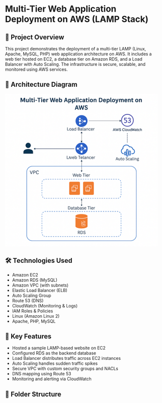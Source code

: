 # Multi-Tier Web Application Deployment on AWS (LAMP Stack)

## 🚀 Project Overview
This project demonstrates the deployment of a multi-tier LAMP (Linux, Apache, MySQL, PHP) web application architecture on AWS. It includes a web tier hosted on EC2, a database tier on Amazon RDS, and a Load Balancer with Auto Scaling. The infrastructure is secure, scalable, and monitored using AWS services.

## 🧱 Architecture Diagram
![Architecture](architecture.png)

## 🛠️ Technologies Used
- Amazon EC2
- Amazon RDS (MySQL)
- Amazon VPC (with subnets)
- Elastic Load Balancer (ELB)
- Auto Scaling Group
- Route 53 (DNS)
- CloudWatch (Monitoring & Logs)
- IAM Roles & Policies
- Linux (Amazon Linux 2)
- Apache, PHP, MySQL

## 🔧 Key Features
- Hosted a sample LAMP-based website on EC2
- Configured RDS as the backend database
- Load Balancer distributes traffic across EC2 instances
- Auto Scaling handles sudden traffic spikes
- Secure VPC with custom security groups and NACLs
- DNS mapping using Route 53
- Monitoring and alerting via CloudWatch

## 📁 Folder Structure

